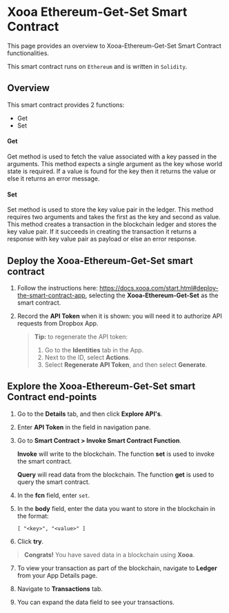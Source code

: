 # Xooa Ethereum-Get-Set Smart Contract

This page provides an overview to Xooa-Ethereum-Get-Set Smart Contract functionalities.

This smart contract runs on `Ethereum` and is written in `Solidity`.


## Overview

This smart contract provides 2 functions:
  
  * Get
  * Set


#### Get

Get method is used to fetch the value associated with a key passed in the arguments.
This method expects a single argument as the key whose world state is required.
If a value is found for the key then it returns the value or else it returns an error message.


#### Set

Set method is used to store the key value pair in the ledger.
This method requires two arguments and takes the first as the key and second as value.
This method creates a transaction in the blockchain ledger and stores the key value pair.
If it succeeds in creating the transaction it returns a response with key value pair as payload or else an error response.



## Deploy the Xooa-Ethereum-Get-Set smart contract 
 
1. Follow the instructions here: https://docs.xooa.com/start.html#deploy-the-smart-contract-app, selecting the **Xooa-Ethereum-Get-Set** as the smart contract.

2. Record the **API Token** when it is shown: you will need it to authorize API requests from Dropbox App.

   > **Tip:**  to regenerate the API token: 
   >
   > 1. Go to the **Identities** tab in the App. 
   > 2. Next to the ID, select **Actions**.
   > 3. Select **Regenerate API Token**, and then select **Generate**.



## Explore the Xooa-Ethereum-Get-Set smart Contract end-points

1. Go to the **Details** tab, and then click **Explore API's**.

2. Enter **API Token** in the field in navigation pane.

3. Go to **Smart Contract > Invoke Smart Contract Function**.

  	**Invoke** will write to the blockchain. The function **set** is used to invoke the smart contract.

  	**Query** will read data from the blockchain. The function **get** is used to query the smart contract.

4. In the **fcn** field, enter `set`.

5. In the **body** field, enter the data you want to store in the blockchain in the format:

  	`[ "<key>", "<value>" ]`

6. Click **try**. 

> **Congrats!** You have saved data in a blockchain using **Xooa**.

7. To view your transaction as part of the blockchain, navigate to **Ledger** from your App Details page.

8. Navigate to **Transactions** tab.

9. You can expand the data field to see your transactions.
